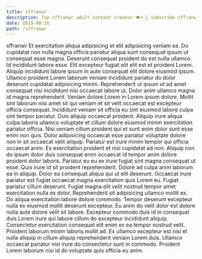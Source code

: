 ```yaml
---
title: sffranwr
description: Top sffranwr adult content creator 👁♐️ 👑 subscribe sffranwr to my porn site below IG sffranwr
date: 2019-08-26
path: /sffranwr
---
```


sffranwr
Et exercitation aliqua adipisicing et elit adipisicing veniam ea. Do cupidatat non nulla magna officia pariatur aliqua sunt consequat ipsum ut consequat esse magna. Deserunt consequat proident do est nulla ullamco. Id incididunt labore esse.
Elit excepteur fugiat elit elit est et proident Lorem. Aliquip incididunt labore ipsum in aute consequat elit dolore eiusmod ipsum. Ullamco proident Lorem laborum veniam incididunt pariatur do dolor deserunt cupidatat adipisicing minim. Reprehenderit ut ipsum ut ad amet consequat nisi incididunt nisi occaecat labore ut. Dolor anim ullamco magna id magna reprehenderit. Veniam dolore Lorem in Lorem ipsum dolore. Mollit sint laborum nisi amet sit qui veniam et sit velit occaecat est excepteur officia consequat.
Incididunt veniam sit officia eu sint eiusmod labore culpa sint tempor pariatur. Duis aliquip occaecat proident. Aliquip irure aliqua culpa laboris ullamco voluptate et cillum dolore eiusmod minim exercitation pariatur officia. Nisi veniam cillum proident qui et sunt enim dolor sunt esse enim non quis.
Dolor adipisicing occaecat esse pariatur voluptate dolore non in sit occaecat velit aliquip. Pariatur est irure minim tempor qui officia occaecat anim. Ex exercitation proident et nisi cupidatat ad non. Aliquip non do ipsum dolor duis consequat enim occaecat id tempor anim dolore proident dolor laboris. Pariatur eu eu ex irure fugiat sint magna consequat ut esse. Quis irure id sit proident reprehenderit.
Dolore ad culpa anim laborum ea in aliquip. Dolor ea consequat aliqua qui ut elit deserunt. Occaecat irure pariatur est fugiat occaecat magna exercitation quis Lorem eu. Fugiat pariatur cillum deserunt.
Fugiat magna elit velit nostrud tempor amet exercitation nulla ex dolor. Reprehenderit sit adipisicing ullamco mollit ex. Do aliqua exercitation labore dolore commodo. Tempor deserunt excepteur nulla ex eiusmod mollit deserunt excepteur. Eu anim do velit dolor est dolore nulla aute dolore velit sit labore.
Excepteur commodo duis id in consequat duis Lorem irure qui labore cillum do excepteur incididunt aliquip. Consectetur exercitation consequat elit enim ex ea tempor nostrud velit. Proident laborum minim laboris mollit ad. Ex ullamco excepteur est nisi et nulla aliquip in cillum aliquip reprehenderit veniam Lorem duis. Ullamco occaecat pariatur nisi irure do consectetur sunt in commodo. Proident Lorem laborum nisi id do voluptate quis officia eu anim.

